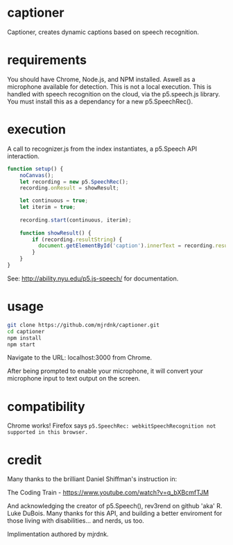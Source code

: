 # captioner

Captioner, creates dynamic captions based on speech recognition.

# requirements

You should have Chrome, Node.js, and NPM installed. Aswell as a microphone available for detection.
This is not a local execution. This is handled with speech recognition on the cloud,
via the p5.speech.js library. You must install this as a dependancy for a new p5.SpeechRec().

# execution

A call to recognizer.js from the index instantiates, a p5.Speech API interaction.
```js
function setup() {
    noCanvas();
    let recording = new p5.SpeechRec();
    recording.onResult = showResult;

    let continuous = true;
    let iterim = true;
  
    recording.start(continuous, iterim);
    
    function showResult() {
        if (recording.resultString) {
          document.getElementById('caption').innerText = recording.resultString;
        }
    }
}
```

See: http://ability.nyu.edu/p5.js-speech/ for documentation.

# usage

```bash
git clone https://github.com/mjrdnk/captioner.git
cd captioner
npm install
npm start
```

Navigate to the URL: localhost:3000 from Chrome.

After being prompted to enable your microphone, it will convert your microphone
input to text output on the screen.

# compatibility

Chrome works!
Firefox says ```p5.SpeechRec: webkitSpeechRecognition not supported in this browser.```

# credit
Many thanks to the brilliant Daniel Shiffman's instruction in:

The Coding Train - https://www.youtube.com/watch?v=q_bXBcmfTJM

And acknowledging the creator of p5.Speech(), rev3rend on github 'aka' R. Luke DuBois. 
Many thanks for this API, and building a better enviroment for those living with disabilities... 
and nerds, us too.

Implimentation authored by mjrdnk.
